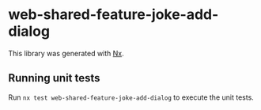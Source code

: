 # web-shared-feature-joke-add-dialog

This library was generated with [Nx](https://nx.dev).

## Running unit tests

Run `nx test web-shared-feature-joke-add-dialog` to execute the unit tests.

